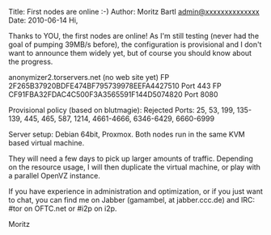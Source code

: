 Title:  First nodes are online :-)
Author: Moritz Bartl <admin@xxxxxxxxxxxxxx>
Date: 2010-06-14
Hi,

Thanks to YOU, the first nodes are online! As I'm still testing (never
had the goal of pumping 39MB/s before), the configuration is provisional
and I don't want to announce them widely yet, but of course you should
know about the progress.

anonymizer2.torservers.net (no web site yet)
FP 2F265B37920BDFE474BF795739978EEFA4427510 Port 443
FP CF91FBA32FDAC4C500F3A3565591F144D5074820 Port 8080

Provisional policy (based on blutmagie):
Rejected Ports: 25, 53, 199, 135-139, 445, 465, 587, 1214, 4661-4666,
6346-6429, 6660-6999

Server setup: Debian 64bit, Proxmox. Both nodes run in the same KVM
based virtual machine.

They will need a few days to pick up larger amounts of traffic.
Depending on the resource usage, I will then duplicate the virtual
machine, or play with a parallel OpenVZ instance.

If you have experience in administration and optimization, or if you
just want to chat, you can find me on Jabber (gamambel, at
jabber.ccc.de) and IRC: #tor on OFTC.net or #i2p on i2p.

Moritz
